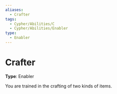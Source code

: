 ```yaml
---
aliases:
  - Crafter
tags:
  - Cypher/Abilities/C
  - Cypher/Abilities/Enabler
type:
  - Enabler
---
```


# Crafter

**Type**: Enabler

You are trained in the crafting of two kinds of items.
